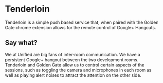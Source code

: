 # Tenderloin

Tenderloin is a simple push based service that, when paired with the Golden Gate chrome extension allows for the remote control of Google+ Hangouts.

## Say what?

We at Unified are big fans of inter-room communication. We have a persistent Google+ hangout between the two development rooms. Tenderloin and Golden Gate allow us to control certain aspects of the sessions, such as toggling the camera and microphones in each room as well as playing alert noises to attract the attention on the other side.


